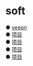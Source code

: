 # soft
● <a href="https://chrome.google.com/webstore/detail/free-vpn-for-chrome-vpn-p/majdfhpaihoncoakbjgbdhglocklcgno?hl=zh-CN">veepn</a>&nbsp;</a><br>
● <a href="https://github.com/">项目</a>&nbsp;</a><br>
● <a href="https://github.com/">项目</a>&nbsp;</a><br>
● <a href="https://github.com/">项目</a>&nbsp;</a><br>
● <a href="https://github.com/">项目</a>&nbsp;</a><br>
  </p>
